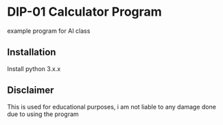 # DIP-01 Calculator Program
example program for AI class

## Installation
Install python 3.x.x

## Disclaimer
This is used for educational purposes, i am not liable to any damage done due to using the program
